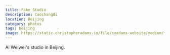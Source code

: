 ```yaml
---
title: Fake Studio
description: Caochangdi
location: Beijing
category: photos
tags: beijing
image: https://static.christopheradams.io/file/cxadams-website/medium/flickr/2831/10684679515_8a560bbddf_k.jpg
---
```


Ai Weiwei's studio in Beijing.
